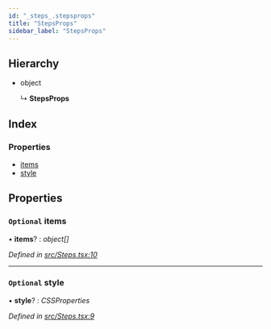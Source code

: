 ```yaml
---
id: "_steps_.stepsprops"
title: "StepsProps"
sidebar_label: "StepsProps"
---
```


## Hierarchy

* object

  ↳ **StepsProps**

## Index

### Properties

* [items](_steps_.stepsprops.md#optional-items)
* [style](_steps_.stepsprops.md#optional-style)

## Properties

### `Optional` items

• **items**? : *object[]*

*Defined in [src/Steps.tsx:10](https://github.com/tarojsx/ui/blob/6701f45/src/Steps.tsx#L10)*

___

### `Optional` style

• **style**? : *CSSProperties*

*Defined in [src/Steps.tsx:9](https://github.com/tarojsx/ui/blob/6701f45/src/Steps.tsx#L9)*
